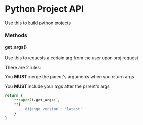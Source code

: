 # Python Project API
Use this to build python projects

### Methods

#### get_args()
Use this to requests a certain arg from the user upon proj request

There are 2 rules:

You **MUST** merge the parent's arguments when you return args

You **MUST** include your args after the parent's args

```python
return {
    **super().get_args(),
    **{
        'dijango_version': 'latest'
    }
}
```
